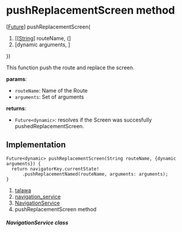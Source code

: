 
<div>

# pushReplacementScreen method

</div>


[[Future](https://api.flutter.dev/flutter/dart-core/Future-class.html)]
pushReplacementScreen(

1.  [[[String](https://api.flutter.dev/flutter/dart-core/String-class.html)]
    routeName,
    {]
2.  [dynamic arguments,
    ]

})



This function push the route and replace the screen.

**params**:

-   `routeName`: Name of the Route
-   `arguments`: Set of arguments

**returns**:

-   `Future<dynamic>`: resolves if the Screen was succesfully
    pushedReplacementScreen.



## Implementation

``` language-dart
Future<dynamic> pushReplacementScreen(String routeName, {dynamic arguments}) {
  return navigatorKey.currentState!
      .pushReplacementNamed(routeName, arguments: arguments);
}
```







1.  [talawa](../../index.html)
2.  [navigation_service](../../services_navigation_service/)
3.  [NavigationService](../../services_navigation_service/NavigationService-class.html)
4.  pushReplacementScreen method

##### NavigationService class








